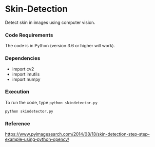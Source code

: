 # Skin-Detection
Detect skin in images using computer vision.

### Code Requirements
The code is in Python (version 3.6 or higher will work).

### Dependencies
- import cv2
- import imutils
- import numpy

### Execution
To run the code, type ```python skindetector.py```
```
python skindetector.py
```

### Reference
https://www.pyimagesearch.com/2014/08/18/skin-detection-step-step-example-using-python-opencv/
